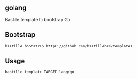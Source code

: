 ## golang
Bastille template to bootstrap Go

## Bootstrap
```shell
bastille bootstrap https://github.com/bastillebsd/templates
```

## Usage
```shell
bastille template TARGET lang/go
```
